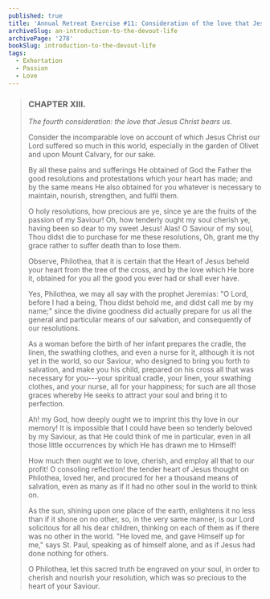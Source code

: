 ```yaml
---
published: true
title: 'Annual Retreat Exercise #11: Consideration of the love that Jesus Christ bears us'
archiveSlug: an-introduction-to-the-devout-life
archivePage: '278'
bookSlug: introduction-to-the-devout-life
tags:
  - Exhortation
  - Passion
  - Love
---
```


> ### CHAPTER XIII.
>
> *The fourth consideration: the love that Jesus Christ bears us.*
>
> Consider the incomparable love on account of which Jesus Christ our Lord suffered so much in this world, especially in the garden of Olivet and upon Mount Calvary, for our sake.
>
> By all these pains and sufferings He obtained of God the Father the good resolutions and protestations which your heart has made; and by the same means He also obtained for you whatever is necessary to maintain, nourish, strengthen, and fulfil them.
>
> O holy resolutions, how precious are ye, since ye are the fruits of the passion of my Saviour! Oh, how tenderly ought my soul cherish ye, having been so dear to my sweet Jesus! Alas! O Saviour of my soul, Thou didst die to purchase for me these resolutions, Oh, grant me thy grace rather to suffer death than to lose them.
>
> Observe, Philothea, that it is certain that the Heart of Jesus beheld your heart from the tree of the cross, and by the love which He bore it, obtained for you all the good you ever had or shall ever have.
>
> Yes, Philothea, we may all say with the prophet Jeremias: "O Lord, before I had a being, Thou didst behold me, and didst call me by my name;" since the divine goodness did actually prepare for us all the general and particular means of our salvation, and consequently of our resolutions.
>
> As a woman before the birth of her infant prepares the cradle, the linen, the swathing clothes, and even a nurse for it, although it is not yet in the world, so our Saviour, who designed to bring you forth to salvation, and make you his child, prepared on his cross all that was necessary for you---your spiritual cradle, your linen, your swathing clothes, and your nurse, all for your happiness; for such are all those graces whereby He seeks to attract your soul and bring it to perfection.
>
> Ah! my God, how deeply ought we to imprint this thy love in our memory! It is impossible that I could have been so tenderly beloved by my Saviour, as that He could think of me in particular, even in all those little occurrences by which He has drawn me to Himself!
>
> How much then ought we to love, cherish, and employ all that to our profit! O consoling reflection! the tender heart of Jesus thought on Philothea, loved her, and procured for her a thousand means of salvation, even as many as if it had no other soul in the world to think on.
>
> As the sun, shining upon one place of the earth, enlightens it no less than if it shone on no other, so, in the very same manner, is our Lord solicitous for all his dear children, thinking on each of them as if there was no other in the world. "He loved me, and gave Himself up for me," says St. Paul, speaking as of himself alone, and as if Jesus had done nothing for others.
>
> O Philothea, let this sacred truth be engraved on your soul, in order to cherish and nourish your resolution, which was so precious to the heart of your Saviour.

